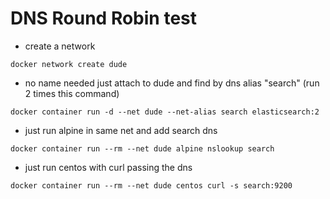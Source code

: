 # DNS Round Robin test

- create a network
```
docker network create dude
```

- no name needed just attach to dude and find by dns alias "search" (run 2 times this command)
```
docker container run -d --net dude --net-alias search elasticsearch:2
```

- just run alpine in same net and add search dns
```
docker container run --rm --net dude alpine nslookup search
```

- just run centos with curl passing the dns
```
docker container run --rm --net dude centos curl -s search:9200
```